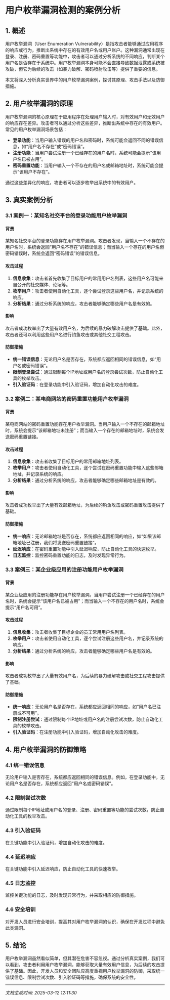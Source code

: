 # 用户枚举漏洞检测的案例分析

## 1. 概述

用户枚举漏洞（User Enumeration Vulnerability）是指攻击者能够通过应用程序的响应或行为，推断出系统中存在的有效用户名或用户账户。这种漏洞通常出现在登录、注册、密码重置等功能中，攻击者可以通过分析系统的不同响应，判断某个用户名是否存在于系统中。用户枚举漏洞本身可能不会直接导致数据泄露或系统被攻破，但它为后续的攻击（如暴力破解、密码喷射攻击等）提供了重要的信息。

本文将深入分析真实世界中的用户枚举漏洞案例，探讨其原理、攻击手法以及防御措施。

## 2. 用户枚举漏洞的原理

用户枚举漏洞的核心原理在于应用程序在处理用户输入时，对有效用户和无效用户的响应存在差异。攻击者可以通过分析这些差异，推断出系统中存在的有效用户。常见的用户枚举漏洞场景包括：

- **登录功能**：当用户输入错误的用户名和密码时，系统可能会返回不同的错误信息，如“用户名不存在”或“密码错误”。
- **注册功能**：当用户尝试注册一个已经存在的用户名时，系统可能会提示“该用户名已被占用”。
- **密码重置功能**：当用户输入一个不存在的用户名或邮箱地址时，系统可能会提示“该用户不存在”。

通过这些差异化的响应，攻击者可以逐步枚举出系统中的有效用户。

## 3. 真实案例分析

### 3.1 案例一：某知名社交平台的登录功能用户枚举漏洞

#### 背景
某知名社交平台的登录功能存在用户枚举漏洞。攻击者发现，当输入一个不存在的用户名时，系统会返回“用户名不存在”的错误信息；而当输入一个存在的用户名但密码错误时，系统会返回“密码错误”的错误信息。

#### 攻击过程
1. **信息收集**：攻击者首先收集了目标用户的常用用户名列表，这些用户名可能来自公开的社交媒体、论坛等。
2. **枚举用户**：攻击者使用自动化工具，逐个尝试登录这些用户名，并记录系统的响应。
3. **分析结果**：通过分析系统的响应，攻击者能够确定哪些用户名是有效的。

#### 影响
攻击者成功枚举出了大量有效用户名，为后续的暴力破解攻击提供了基础。此外，攻击者还可以利用这些用户名进行钓鱼攻击或其他社交工程攻击。

#### 防御措施
- **统一错误信息**：无论用户名是否存在，系统都应返回相同的错误信息，如“用户名或密码错误”。
- **限制登录尝试**：通过限制每个IP地址或用户名的登录尝试次数，防止自动化工具的枚举攻击。
- **引入验证码**：在登录功能中引入验证码，增加自动化攻击的难度。

### 3.2 案例二：某电商网站的密码重置功能用户枚举漏洞

#### 背景
某电商网站的密码重置功能存在用户枚举漏洞。当用户输入一个不存在的邮箱地址时，系统会提示“该邮箱地址未注册”；而当输入一个存在的邮箱地址时，系统会发送密码重置链接。

#### 攻击过程
1. **信息收集**：攻击者收集了目标用户的常用邮箱地址列表。
2. **枚举用户**：攻击者使用自动化工具，逐个尝试在密码重置功能中输入这些邮箱地址，并记录系统的响应。
3. **分析结果**：通过分析系统的响应，攻击者能够确定哪些邮箱地址是有效的。

#### 影响
攻击者成功枚举出了大量有效邮箱地址，为后续的钓鱼攻击或密码重置攻击提供了基础。

#### 防御措施
- **统一响应**：无论邮箱地址是否存在，系统都应返回相同的响应，如“如果该邮箱地址已注册，我们将发送密码重置链接”。
- **延迟响应**：在密码重置功能中引入延迟响应，防止自动化工具的快速枚举。
- **日志监控**：监控密码重置功能的日志，及时发现异常行为。

### 3.3 案例三：某企业级应用的注册功能用户枚举漏洞

#### 背景
某企业级应用的注册功能存在用户枚举漏洞。当用户尝试注册一个已经存在的用户名时，系统会提示“该用户名已被占用”；而当输入一个不存在的用户名时，系统会提示“用户名可用”。

#### 攻击过程
1. **信息收集**：攻击者收集了目标企业的员工常用用户名列表。
2. **枚举用户**：攻击者使用自动化工具，逐个尝试注册这些用户名，并记录系统的响应。
3. **分析结果**：通过分析系统的响应，攻击者能够确定哪些用户名是有效的。

#### 影响
攻击者成功枚举出了大量有效用户名，为后续的暴力破解攻击或社交工程攻击提供了基础。

#### 防御措施
- **统一响应**：无论用户名是否存在，系统都应返回相同的响应，如“用户名已注册或不可用”。
- **限制注册尝试**：通过限制每个IP地址或用户名的注册尝试次数，防止自动化工具的枚举攻击。
- **引入验证码**：在注册功能中引入验证码，增加自动化攻击的难度。

## 4. 用户枚举漏洞的防御策略

### 4.1 统一错误信息
无论用户输入是否存在，系统都应返回相同的错误信息。例如，在登录功能中，无论用户名是否存在，系统都应返回“用户名或密码错误”。

### 4.2 限制尝试次数
通过限制每个IP地址或用户名的登录、注册、密码重置等功能的尝试次数，防止自动化工具的枚举攻击。

### 4.3 引入验证码
在关键功能中引入验证码，增加自动化攻击的难度。

### 4.4 延迟响应
在关键功能中引入延迟响应，防止自动化工具的快速枚举。

### 4.5 日志监控
监控关键功能的日志，及时发现异常行为，并采取相应的防御措施。

### 4.6 安全培训
对开发人员进行安全培训，提高其对用户枚举漏洞的认识，确保在开发过程中避免此类漏洞。

## 5. 结论

用户枚举漏洞虽然看似简单，但其潜在危害不容忽视。通过分析真实案例，我们可以看到，攻击者利用用户枚举漏洞，能够获取大量有效用户信息，为后续的攻击提供了基础。因此，开发人员和安全团队应高度重视用户枚举漏洞的防御，采取统一错误信息、限制尝试次数、引入验证码等措施，确保系统的安全性。

---

*文档生成时间: 2025-03-12 12:11:30*
